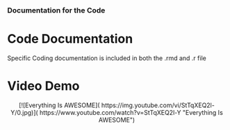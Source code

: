 ### Documentation for the Code

# Code Documentation
Specific Coding documentation is included in both the .rmd and .r file

# Video Demo
<p align=center>
[![Everything Is AWESOME]( https://img.youtube.com/vi/StTqXEQ2l-Y/0.jpg)]( https://www.youtube.com/watch?v=StTqXEQ2l-Y "Everything Is AWESOME")
</p>
